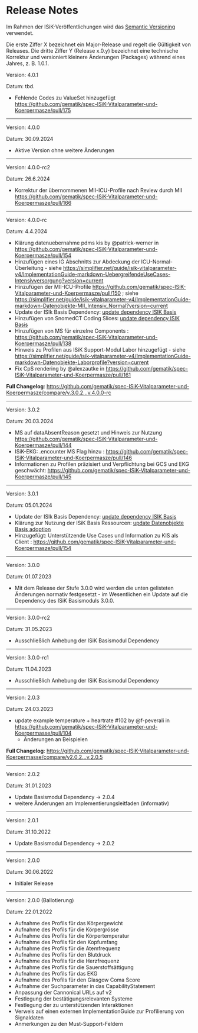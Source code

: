# Release Notes

Im Rahmen der ISiK-Veröffentlichungen wird das [Semantic Versioning](https://semver.org/lang/de/) verwendet.

Die erste Ziffer X bezeichnet ein Major-Release und regelt die Gültigkeit von Releases. Die dritte Ziffer Y (Release x.0.y) bezeichnet eine technische Korrektur und versioniert kleinere Änderungen (Packages) während eines Jahres, z. B. 1.0.1.

Version: 4.0.1

Datum: tbd.

* Fehlende Codes zu ValueSet hinzugefügt https://github.com/gematik/spec-ISiK-Vitalparameter-und-Koerpermasze/pull/175

---
Version: 4.0.0

Datum: 30.09.2024

* Aktive Version ohne weitere Änderungen

---

Version: 4.0.0-rc2

Datum: 26.6.2024

* Korrektur der übernommenen MII-ICU-Profile nach Review durch MII https://github.com/gematik/spec-ISiK-Vitalparameter-und-Koerpermasze/pull/166

----

Version: 4.0.0-rc

Datum: 4.4.2024

* Klärung datenuebernahme pdms kis by @patrick-werner in https://github.com/gematik/spec-ISiK-Vitalparameter-und-Koerpermasze/pull/154
* Hinzufügen eines IG Abschnitts zur Abdeckung der ICU-Normal-Überleitung - siehe https://simplifier.net/guide/isik-vitalparameter-v4/ImplementationGuide-markdown-UebergreifendeUseCases-Intensivversorgung?version=current 
* Hinzufügen der MII-ICU-Profile https://github.com/gematik/spec-ISiK-Vitalparameter-und-Koerpermasze/pull/150 ; siehe https://simplifier.net/guide/isik-vitalparameter-v4/ImplementationGuide-markdown-Datenobjekte-MII_Intensiv_Normal?version=current 
* Update der ISIk Basis Dependency: [update dependency ISIK Basis](https://github.com/gematik/spec-ISiK-Vitalparameter-und-Koerpermasze/pull/156)
* Hinzufügen von SnomedCT Coding Slices: [update dependency ISIK Basis](https://github.com/gematik/spec-ISiK-Vitalparameter-und-Koerpermasze/pull/156)
* Hinzufügen von MS für einzelne Components : https://github.com/gematik/spec-ISiK-Vitalparameter-und-Koerpermasze/pull/138
* Hinweis zu Profilen aus ISiK Support-Modul Labor hinzugefügt - siehe https://simplifier.net/guide/isik-vitalparameter-v4/ImplementationGuide-markdown-Datenobjekte-Laborprofile?version=current
* Fix CpS rendering by @alexzautke in https://github.com/gematik/spec-ISiK-Vitalparameter-und-Koerpermasze/pull/161 


**Full Changelog**: https://github.com/gematik/spec-ISiK-Vitalparameter-und-Koerpermasze/compare/v.3.0.2...v.4.0.0-rc

----
Version: 3.0.2

Datum: 20.03.2024


* MS auf dataAbsentReason gesetzt und Hinweis zur Nutzung https://github.com/gematik/spec-ISiK-Vitalparameter-und-Koerpermasze/pull/144 
* ISiK-EKG: .encounter MS Flag hinzu : https://github.com/gematik/spec-ISiK-Vitalparameter-und-Koerpermasze/pull/146
* Informationen zu Profilen präzisiert und Verpflichtung bei GCS und EKG geschwächt: https://github.com/gematik/spec-ISiK-Vitalparameter-und-Koerpermasze/pull/145

----
Version: 3.0.1

Datum: 05.01.2024

* Update der ISIk Basis Dependency: [update dependency ISIK Basis](https://github.com/gematik/spec-ISiK-Vitalparameter-und-Koerpermasze/pull/141/commits/2d00c0a267756694cd86dd0866e8b0339f88d593)
* Klärung zur Nutzung der ISiK Basis Ressourcen: [update Datenobjekte Basis adoption](https://github.com/gematik/spec-ISiK-Vitalparameter-und-Koerpermasze/pull/141/commits/a8654b840e8ef4d57722eac4873d19eac1267870)
* Hinzugefügt: Unterstützende Use Cases und Information zu KIS als Client : https://github.com/gematik/spec-ISiK-Vitalparameter-und-Koerpermasze/pull/154

----
Version: 3.0.0

Datum: 01.07.2023

* Mit dem Release der Stufe 3.0.0 wird werden die unten gelisteten Änderungen normativ festgesetzt - im Wesentlichen ein Update auf die Dependency des ISiK Basismoduls 3.0.0.

----
Version: 3.0.0-rc2

Datum: 31.05.2023

* Ausschließlich Anhebung der ISiK Basismodul Dependency

----

Version: 3.0.0-rc1

Datum: 11.04.2023

* Ausschließlich Anhebung der ISiK Basismodul Dependency

----

Version: 2.0.3

Datum: 24.03.2023

* update example temperature + heartrate #102 by @f-peverali in <https://github.com/gematik/spec-ISiK-Vitalparameter-und-Koerpermasse/pull/104>
  * Änderungen an Beispielen

**Full Changelog**: <https://github.com/gematik/spec-ISiK-Vitalparameter-und-Koerpermasse/compare/v2.0.2...v.2.0.5>

----
Version: 2.0.2

Datum: 31.01.2023

- Update Basismodul Dependency -> 2.0.4
- weitere Änderungen am Implementierungsleitfaden (informativ)

----
Version: 2.0.1

Datum: 31.10.2022

- Update Basismodul Dependency -> 2.0.2

----
Version: 2.0.0

Datum: 30.06.2022

- Initialer Release

----
Version: 2.0.0 (Ballotierung)

Datum: 22.01.2022
 - Aufnahme des Profils für das Körpergewicht
 - Aufnahme des Profils für die Körpergrösse
 - Aufnahme des Profils für die Körpertemperatur
 - Aufnahme des Profils für den Kopfumfang
 - Aufnahme des Profils für die Atemfrequenz
 - Aufnahme des Profils für den Blutdruck
 - Aufnahme des Profils für die Herzfrequenz
 - Aufnahme des Profils für die Sauerstoffsättigung
 - Aufnahme des Profils für das EKG
 - Aufnahme des Profils für den Glasgow Coma Score
 - Aufnahme der Suchparameter in das CapabilityStatement
 - Anpassung der Cannonical URLs auf v2
 - Festlegung der bestätigungsrelevanten Systeme
 - Festlegung der zu unterstützenden Interaktionen
 - Verweis auf einen externen ImplementationGuide zur Profilierung von Signaldaten
 - Anmerkungen zu den Must-Support-Feldern